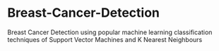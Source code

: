 # Breast-Cancer-Detection
Breast Cancer Detection using popular machine learning classification techniques of Support Vector Machines and K Nearest Neighbours

